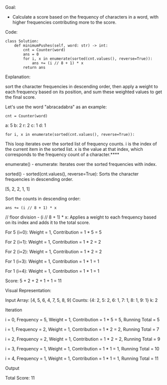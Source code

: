 Goal:
- Calculate a score based on the frequency of characters in a word, with higher frequencies contributing more to the score.
 
Code:

    class Solution:
        def minimumPushes(self, word: str) -> int:
            cnt = Counter(word)
            ans = 0
            for i, x in enumerate(sorted(cnt.values(), reverse=True)):
                ans += (i // 8 + 1) * x
            return ans

Explanation: 

sort the character frequencies in descending order, then apply a weight to each frequency based on its position, and sum these weighted values to get the final score.


Let's use the word "abracadabra" as an example:

    cnt = Counter(word)

a: 5
b: 2
r: 2
c: 1
d: 1

    for i, x in enumerate(sorted(cnt.values(), reverse=True)):
    
This loop iterates over the sorted list of frequency counts.
i is the index of the current item in the sorted list.
x is the value at that index, which corresponds to the frequency count of a character.****

enumerate() - enumerate: Iterates over the sorted frequencies with index.

sorted() - sorted(cnt.values(), reverse=True): Sorts the character frequencies in descending order.

[5, 2, 2, 1, 1]

Sort the counts in descending order:

    ans += (i // 8 + 1) * x

// floor division - (i // 8 + 1) * x: Applies a weight to each frequency based on its index and adds it to the total score.

For 5 (i=0): Weight = 1, Contribution = 1 * 5 = 5

For 2 (i=1): Weight = 1, Contribution = 1 * 2 = 2

For 2 (i=2): Weight = 1, Contribution = 1 * 2 = 2

For 1 (i=3): Weight = 1, Contribution = 1 * 1 = 1

For 1 (i=4): Weight = 1, Contribution = 1 * 1 = 1

Score: 5 + 2 + 2 + 1 + 1 = 11

Visual Representation:

Input
Array: [4, 5, 6, 4, 7, 5, 8, 9]
Counts: {4: 2, 5: 2, 6: 1, 7: 1, 8: 1, 9: 1}
k: 2

Iteration

i = 0, Frequency = 5, Weight = 1, Contribution = 1 * 5 = 5, Running Total = 5

i = 1, Frequency = 2, Weight = 1, Contribution = 1 * 2 = 2, Running Total = 7

i = 2, Frequency = 2, Weight = 1, Contribution = 1 * 2 = 2, Running Total = 9

i = 3, Frequency = 1, Weight = 1, Contribution = 1 * 1 = 1, Running Total = 10

i = 4, Frequency = 1, Weight = 1, Contribution = 1 * 1 = 1, Running Total = 11

Output

Total Score: 11

